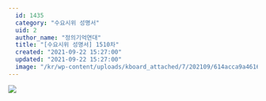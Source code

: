 ```yaml
---
  id: 1435
  category: "수요시위 성명서"
  uid: 2
  author_name: "정의기억연대"
  title: "[수요시위 성명서] 1510차"
  created: "2021-09-22 15:27:00"
  updated: "2021-09-22 15:27:00"
  image: "/kr/wp-content/uploads/kboard_attached/7/202109/614acca9a46163692333.jpg"
---
```

![](/kr/wp-content/uploads/kboard_attached/7/202109/614acca9a46163692333.jpg)